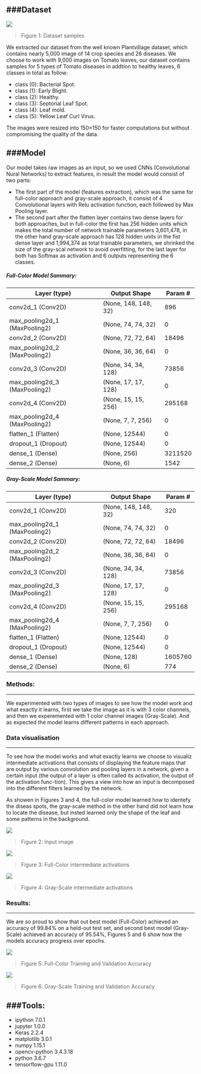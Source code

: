 ###Dataset
-------------
![](/figures/figure-1.jpg)
> Figure 1: Dataset samples

We extracted our dataset from the well known Plantvillage dataset, which contains nearly 5,000 image of 14 crop species and 26 diseases.
We choose to work with 9,000 images on Tomato leaves, our dataset contains samples for 5 types of Tomato diseases in addtion to healthy leaves, 6 classes in total as follow:
- class (0): Bacterial Spot.
- class (1): Early Blight.
- class (2): Healthy.
- class (3): Septorial Leaf Spot.
- class (4): Leaf mold.
- class (5): Yellow Leaf Curl Virus.

The images were resized into 150×150 for faster computations but without compromising the quality of the data.

###Model
-------------
Our model takes raw images as an input, so we used CNNs (Convolutional Nural Networks) to extract features, in result the model would consist of two parts:
- The first part of the model (features extraction), which was the same for full-color approach and gray-scale approach, it consist of 4 Convolutional layers with Relu activation function, each followed by Max Pooling layer. 
- The second part after the flatten layer contains two dense layers for both approaches, but in full-color the first has 256 hidden units which makes the total number of network trainable parameters 3,601,478, in the other hand gray-scale approach has 128 hidden units in the fist dense layer and 1,994,374 as total  trainable parameters, we shrinked the size of the gray-scal network to avoid overfitting, for the last layer for both has Softmax as activation and 6 outputs representing the 6 classes.

##### Full-Color Model Sammary:

| Layer (type)   | Output Shape | Param # |
| ------------- | ------------- | ------------- |
|  conv2d_1 (Conv2D)  | (None, 148, 148, 32)| 896  |
| max_pooling2d_1 (MaxPooling2)  | (None, 74, 74, 32)  | 0  |
| conv2d_2 (Conv2D)  | (None, 72, 72, 64)  | 18496  |
| max_pooling2d_2 (MaxPooling2)  | (None, 36, 36, 64)  | 0  |
| conv2d_3 (Conv2D)  | (None, 34, 34, 128)  | 73856  |
| max_pooling2d_3 (MaxPooling2)  | (None, 17, 17, 128)  | 0  |
| conv2d_4 (Conv2D)  | (None, 15, 15, 256)  | 295168  |
| max_pooling2d_4 (MaxPooling2)  | (None, 7, 7, 256)  | 0  |
| flatten_1 (Flatten)  | (None, 12544)  | 0  |
| dropout_1 (Dropout)  | (None, 12544)  | 0  |
| dense_1 (Dense)  | (None, 256)  | 3211520  |
| dense_2 (Dense)  | (None, 6)  | 1542  |



##### Gray-Scale Model Sammary:

| Layer (type)   | Output Shape | Param # |
| ------------- | ------------- | ------------- |
|  conv2d_1 (Conv2D)  | (None, 148, 148, 32)| 320  |
| max_pooling2d_1 (MaxPooling2)  | (None, 74, 74, 32)  | 0  |
| conv2d_2 (Conv2D)  | (None, 72, 72, 64)  | 18496  |
| max_pooling2d_2 (MaxPooling2)  | (None, 36, 36, 64)  | 0  |
| conv2d_3 (Conv2D)  | (None, 34, 34, 128)  | 73856  |
| max_pooling2d_3 (MaxPooling2)  | (None, 17, 17, 128)  | 0  |
| conv2d_4 (Conv2D)  | (None, 15, 15, 256)  | 295168  |
| max_pooling2d_4 (MaxPooling2)  | (None, 7, 7, 256)  | 0  |
| flatten_1 (Flatten)  | (None, 12544)  | 0  |
| dropout_1 (Dropout)  | (None, 12544)  | 0  |
| dense_1 (Dense)  | (None, 128)  | 1605760  |
| dense_2 (Dense)  | (None, 6)  | 774  |



### Methods:
-------------
We experimented with two types of images to see how the model work and what exactly it learns, first we take the image as it is with 3 color channels, and then we experemented with 1 color channel images (Gray-Scale).
And as expected the model learns different  patterns in each approach.


### Data visualisation
-------------
To see how the model works and what exactly learns we choose to visualiz intermediate  activations that  consists of  displaying  the  feature  maps  that  are output by various convolution and pooling layers in a network, given a certain input (the  output  of  a  layer  is  often  called  its  activation,  the  output  of  the  activation  func-tion).  This  gives  a  view  into  how  an  input  is  decomposed  into  the  different  filters learned  by  the  network. 

As showen in Figures 3 and 4, the full-color model learned how to identefy the diseas spots, the gray-scale method in the other hand did not learn how to locate the disease, but insted learned only the shape of the leaf and some patterns in the background.

![](/figures/figure-2.JPG)
> Figure 2: Input image

![](/figures/figure-3.png)
> Figure 3: Full-Color intermediate  activations

![](/figures/figure-4.png)
> Figure 4: Gray-Scale intermediate  activations

### Results:
-------------
We are so proud to show that out best model (Full-Color) achieved an accuracy of 99.84% on a held-out test set, and second best model (Gray-Scale) achieved an accuracy of 95.54%,  Figures 5 and 6 show how the models accuracy progress over epochs.

![](/figures/figure-5.png)
> Figure 5: Full-Color Training and Validation Accuracy

![](/figures/figure-6.png)
> Figure 6: Gray-Scale Training and Validation Accuracy



###Tools:
-------------
- ipython                   7.0.1 
- jupyter                   1.0.0
- Keras                     2.2.4
- matplotlib                3.0.1
- numpy                     1.15.1
- opencv-python             3.4.3.18
- python                    3.6.7
- tensorflow-gpu            1.11.0

